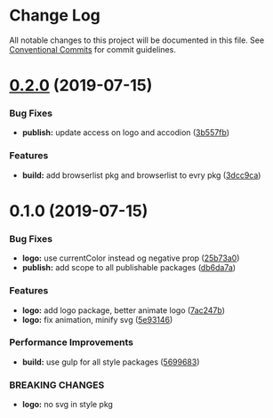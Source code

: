 # Change Log

All notable changes to this project will be documented in this file.
See [Conventional Commits](https://conventionalcommits.org) for commit guidelines.

# [0.2.0](https://github.com/fremtind/jokul/compare/@fremtind/jkl-logo@0.1.0...@fremtind/jkl-logo@0.2.0) (2019-07-15)


### Bug Fixes

* **publish:** update access on logo and accodion ([3b557fb](https://github.com/fremtind/jokul/commit/3b557fb))


### Features

* **build:** add browserlist pkg and browserlist to evry pkg ([3dcc9ca](https://github.com/fremtind/jokul/commit/3dcc9ca))





# 0.1.0 (2019-07-15)


### Bug Fixes

* **logo:** use currentColor instead og negative prop ([25b73a0](https://github.com/fremtind/jokul/commit/25b73a0))
* **publish:** add scope to all publishable packages ([db6da7a](https://github.com/fremtind/jokul/commit/db6da7a))


### Features

* **logo:** add logo package, better animate logo ([7ac247b](https://github.com/fremtind/jokul/commit/7ac247b))
* **logo:** fix animation, minify svg ([5e93146](https://github.com/fremtind/jokul/commit/5e93146))


### Performance Improvements

* **build:** use gulp for all style packages ([5699683](https://github.com/fremtind/jokul/commit/5699683))


### BREAKING CHANGES

* **logo:** no svg in style pkg
